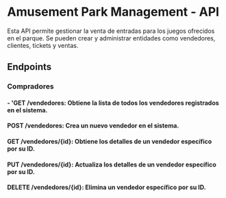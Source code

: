 # Amusement Park Management - API

Esta API permite gestionar la venta de entradas para los juegos ofrecidos en el parque. 
Se pueden crear y administrar entidades como vendedores, clientes, tickets y ventas.

## Endpoints
### Compradores
#### - 'GET /vendedores: Obtiene la lista de todos los vendedores registrados en el sistema.
#### POST /vendedores: Crea un nuevo vendedor en el sistema.
#### GET /vendedores/{id}: Obtiene los detalles de un vendedor específico por su ID.
#### PUT /vendedores/{id}: Actualiza los detalles de un vendedor específico por su ID.
#### DELETE /vendedores/{id}: Elimina un vendedor específico por su ID.
